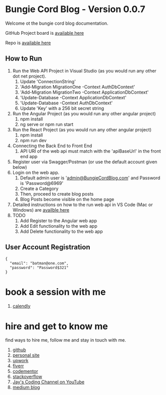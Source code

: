# Bungie Cord Blog - Version 0.0.7

Welcome ot the bungie cord blog documentation.

GitHub Project board is [available here](https://github.com/users/Jay-study-nildana/projects/10)

Repo is [available here](https://github.com/Jay-study-nildana/BungieCordBlog)

## How to Run 

1. Run the Web API Project in Visual Studio (as you would run any other dot net project).
    1. Update 'ConnectionString'
    1. 'Add-Migration MigrationOne -Context AuthDbContext'
    1. 'Add-Migration MigrationTwo -Context ApplicationDbContext'
    1. 'Update-Database -Context ApplicationDbContext'
    1. 'Update-Database -Context AuthDbContext'
    1. Update 'Key' with a 256 bit secret string
1. Run the Angular Project (as you would run any other angular project)
    1. npm install
    1. ng serve or npm run start
1. Run the React Project (as you would run any other angular project)
    1. npm install
    1. npm run dev    
1. Connecting the Back End to Front End
    1. API URI of the web api must match with the 'apiBaseUrl' in the front end app
1. Register user via Swagger/Postman (or use the default account given below)
1. Login on the web app.
    1. Default admin user is 'admin@BungieCordBlog.com' and Password is 'Password@6969'
    1. Create a Category
    1. Then, proceed to create blog posts
    1. Blog Posts become visible on the home page
2. Detailed instructions on how to the run web api in VS Code (Mac or Windows) are [availble here](https://github.com/Jay-study-nildana/BungieCordBlog/tree/main/BungieCordBlogWebAPI)
1. TODO 
    1. Add Register to the Angular web app
    1. Add Edit functionality to the web app
    1. Add Delete functionality to the web app

## User Account Registration

```
{
  "email": "batman@one.com",
  "password": "Password$321"
}
```

# book a session with me

1. [calendly](https://calendly.com/jaycodingtutor/30min)

# hire and get to know me

find ways to hire me, follow me and stay in touch with me.

1. [github](https://github.com/Jay-study-nildana)
1. [personal site](https://thechalakas.com)
1. [upwork](https://www.upwork.com/fl/vijayasimhabr)
1. [fiverr](https://www.fiverr.com/jay_codeguy)
1. [codementor](https://www.codementor.io/@vijayasimhabr)
1. [stackoverflow](https://stackoverflow.com/users/5338888/jay)
1. [Jay's Coding Channel on YouTube](https://www.youtube.com/channel/UCJJVulg4J7POMdX0veuacXw/)
1. [medium blog](https://medium.com/@vijayasimhabr)
